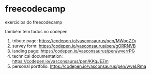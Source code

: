 # freecodecamp
exercicios do freecodecamp

também tem todos no codepen
1. tribute page: https://codepen.io/vasconsaurus/pen/MWooZZv
2. survey form: https://codepen.io/vasconsaurus/pen/gORRNVB
3. landing page: https://codepen.io/vasconsaurus/pen/wverrPG
4. technical documentation: https://codepen.io/vasconsaurus/pen/KKqJEZm
5. personal portfolio: https://codepen.io/vasconsaurus/pen/wveLRma
